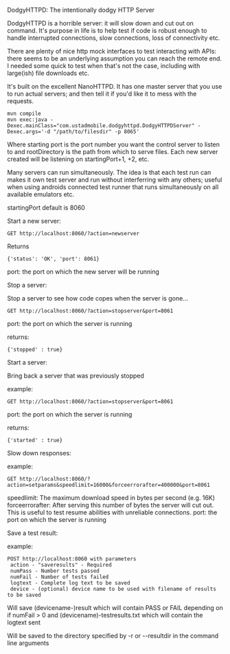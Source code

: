 DodgyHTTPD: The intentionally dodgy HTTP Server

DodgyHTTPD is a horrible server: it will slow down and cut out on
command.  It's purpose in life is to help test if code is robust
enough to handle interrupted connections, slow connections, loss of 
connectivity etc.

There are plenty of nice http mock interfaces to test interacting with
APIs: there seems to be an underlying assumption you can reach the 
remote end.  I needed some quick to test when that's not the case, 
including with large(ish) file downloads etc.

It's built on the excellent NanoHTTPD.  It has one master server that
you use to run actual servers; and then tell it if you'd like it to 
mess with the requests.

```
mvn compile
mvn exec:java -Dexec.mainClass="com.ustadmobile.dodgyhttpd.DodgyHTTPDServer" -Dexec.args='-d "/path/to/filesdir" -p 8065'
```

Where starting port is the port number you want the control server to
listen to and rootDirectory is the path from which to serve files. Each
new server created will be listening on startingPort+1, +2, etc.

Many servers can run simultaneously.  The idea is that each test run can
makes it own test server and run without interferring with any others;
useful when using androids connected test runner that runs simultaneously
on all available emulators etc.

startingPort default is 8060

Start a new server:

```
GET http://localhost:8060/?action=newserver
```
Returns
```
{'status': 'OK', 'port': 8061}
```
port: the port on which the new server will be running

Stop a server:

Stop a server to see how code copes when the server is gone...

```
GET http://localhost:8060/?action=stopserver&port=8061
```
port: the port on which the server is running

returns:
```
{'stopped' : true}
```

Start a server:

Bring back a server that was previously stopped

example:
```
GET http://localhost:8060/?action=stopserver&port=8061
```
port: the port on which the server is running

returns:
```
{'started' : true}
```

Slow down responses:

example:
```
GET http://localhost:8060/?action=setparams&speedlimit=16000&forceerrorafter=400000&port=8061
```
speedlimit: The maximum download speed in bytes per second (e.g. 16K)
forceerrorafter: After serving this number of bytes the server will cut out.  This is useful to test resume abilities with unreliable connections.
port: the port on which the server is running

Save a test result:

example:
```
POST http://localhost:8060 with parameters
 action - "saveresults" - Required
 numPass - Number tests passed
 numFail - Number of tests failed
 logtext - Complete log text to be saved
 device - (optional) device name to be used with filename of results to be saved
```

Will save (devicename-)result which will contain PASS or FAIL depending on if numFail > 0 and
(devicename)-testresults.txt which will contain the logtext sent

Will be saved to the directory specified by -r or --resultdir in the command line arguments















